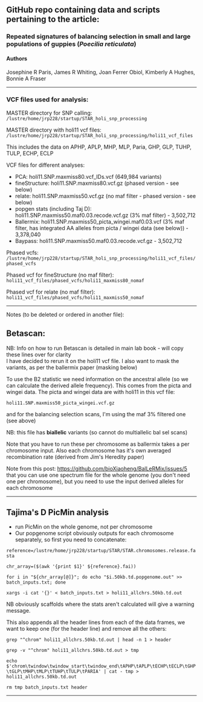 ## GitHub repo containing data and scripts pertaining to the article:

### Repeated signatures of balancing selection in small and large populations of guppies (_Poecilia reticulata_)

#### Authors
Josephine R Paris, James R Whiting, Joan Ferrer Obiol, Kimberly A Hughes, Bonnie A Fraser

---------

### VCF files used for analysis:

MASTER directory for SNP calling:
`/lustre/home/jrp228/startup/STAR_holi_snp_processing`

MASTER directory with holi11 vcf files:
`/lustre/home/jrp228/startup/STAR_holi_snp_processing/holi11_vcf_files`

This includes the data on APHP, APLP, MHP, MLP, Paria, GHP, GLP, TUHP, TULP, ECHP, ECLP

VCF files for different analyses:

- PCA: holi11.SNP.maxmiss80.vcf_IDs.vcf (649,984 variants)
- fineStructure: holi11.SNP.maxmiss80.vcf.gz (phased version - see below)
- relate: holi11.SNP.maxmiss50.vcf.gz (no maf filter - phased version - see below)
- popgen stats (including Taj D): holi11.SNP.maxmiss50.maf0.03.recode.vcf.gz (3% maf filter) - 3,502,712
- Ballermix: holi11.SNP.maxmiss50_picta_wingei.maf0.03.vcf (3% maf filter, has integrated AA alleles from picta / wingei data (see below)) - 3,378,040
- Baypass: holi11.SNP.maxmiss50.maf0.03.recode.vcf.gz - 3,502,712


Phased vcfs:
`/lustre/home/jrp228/startup/STAR_holi_snp_processing/holi11_vcf_files/phased_vcfs`

Phased vcf for fineStructure (no maf filter): `holi11_vcf_files/phased_vcfs/holi11_maxmiss80_nomaf`

Phased vcf for relate (no maf filter): `holi11_vcf_files/phased_vcfs/holi11_maxmiss50_nomaf`

--------- 

Notes (to be deleted or ordered in another file):

## Betascan:
NB: Info on how to run Betascan is detailed in main lab book - will copy these lines over for clarity  
I have decided to rerun it on the holi11 vcf file. I also want to mask the variants, as per the ballermix paper (masking below)

To use the B2 statistic we need information on the ancestral allele (so we can calculate the derived allele frequency).
This comes from the picta and wingei data. The picta and wingei data are with holi11 in this vcf file:

`holi11.SNP.maxmiss50_picta_wingei.vcf.gz` 

and for the balancing selection scans, I'm using the maf 3% filtered one (see above)

NB: this file has **biallelic** variants (so cannot do multiallelic bal sel scans)

Note that you have to run these per chromosome as ballermix takes a per chromosome input. Also each chromosome has it's own averaged recombination rate (derived from Jim's Heredity paper)

Note from this post: https://github.com/bioXiaoheng/BalLeRMix/issues/5 that you can use one spectrum file for the whole genome (you don't need one per chromosome), but you need to use the input derived alleles for each chromosome


---------------
## Tajima's D PicMin analysis

- run PicMin on the whole genome, not per chromosome
- Our popgenome script obviously outputs for each chromosome separately, so first you need to concatenate:

`reference=/lustre/home/jrp228/startup/STAR/STAR.chromosomes.release.fasta`

`chr_array=($(awk '{print $1}' ${reference}.fai))`

`for i in "${chr_array[@]}"; do echo "$i.50kb.td.popgenome.out" >> batch_inputs.txt; done`

`xargs -i cat '{}' < batch_inputs.txt > holi11_allchrs.50kb.td.out`

NB obviously scaffolds where the stats aren't calculated will give a warning message.

This also appends all the header lines from each of the data frames, we want to keep one (for the header line) and remove all the others:

`grep "^chrom" holi11_allchrs.50kb.td.out | head -n 1 > header`

`grep -v "^chrom" holi11_allchrs.50kb.td.out > tmp`

`echo $'chrom\twindow\twindow_start\twindow_end\tAPHP\tAPLP\tECHP\tECLP\tGHP\tGLP\tMHP\tMLP\tTUHP\tTULP\tPARIA' | cat - tmp > holi11_allchrs.50kb.td.out`

`rm tmp batch_inputs.txt header`

---------------












